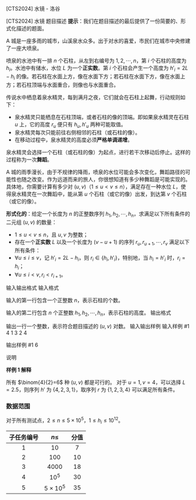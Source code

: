 



[CTS2024] 水镜 - 洛谷














[CTS2024] 水镜
题目描述
**提示**：我们在题目描述的最后提供了一份简要的、形式化描述的题面。

A 城是一座多雨的城市，山溪泉水众多。出于对水的喜爱，市民们在城市中央修建了一座大喷泉。

喷泉的水池中有一排 $n$ 个石柱，从左到右编号为 $1, 2, \cdots , n$，第 $i$ 个石柱的高度为 $h_i$。水池中有储水，水位 $L$ 为一个**正实数**。第 $i$ 个石柱会产生一个高度为 $h'_i = 2L - h_i$ 的像。若石柱在水面上方，像在水面下方；若石柱在水面下方，像在水面上方；若石柱顶端与水面重合，则像也与水面重合。

传说水中栖息着泉水精灵，每到满月之夜，它们就会在石柱上起舞，行动规则如下：

- 泉水精灵只能栖息在石柱顶端，或者石柱的像的顶端。即如果泉水精灵在石柱 $u$ 上，它的高度 $r_u$ 便只有 $h_u, h'_u$ 两种可能取值。
- 泉水精灵每次只能前往右侧相邻的石柱（或石柱的像）。
- 在移动过程中，泉水精灵的高度必须**严格单调递增**。

泉水精灵会选择一个石柱（或石柱的像）为起点，进行若干次移动后停止。这样的过程称为一次**舞蹈**。

A 城的雨季漫长，由于不规律的降雨，喷泉的水位可能会多次变化，舞蹈路径的可能性也随之改变。作为远道而来的旅人，你很想知道有多少种舞蹈是可能实现的。具体地，你需要计算有多少对 $(u, v)$（$1 ≤ u < v ≤ n$），满足存在一种水位 $L$，使得泉水精灵在一次舞蹈中，能从第 $u$ 个石柱（或它的像）出发，到达第 $v$ 个石柱（或它的像）。

**形式化的**：给定一个长度为 $n$ 的正整数序列 $h_1, h_2,\cdots , h_n$，求满足以下所有条件的
二元组 $(u, v)$ 的数量：
- $1 \le u < v \le n$，且 $u, v$ 为整数；
- 存在一个**正实数** $L$ 以及一个长度为 $(v - u + 1)$ 的序列 $r_u, r_{u+1},\cdots , r_v$ 满足以下
所有条件：
- $\forall u \le i \le v$，记 $h'_i = 2L - h_i$，则 $r_i \in \{h_i,h'_i\}$，特别地，当 $h_i = h'_i$ 时，$r_i = h_i$；
- $\forall u \le i < v, r_i < r_{i+1}$。

输入输出格式
输入格式

输入的第一行包含一个正整数 $n$，表示石柱的个数。

输入的第二行包含 $n$ 个正整数 $h_1, h_2, \cdots , h_n$，表示石柱的高度。
输出格式

输出一行一个整数，表示符合题目描述的 $(u, v)$ 对数。
输入输出样例
输入样例 #1
4
1 3 2 4

输出样例 #1
6

说明

**样例 1 解释**

所有 $\binom{4}{2}=6$ 种 $(u, v)$ 都是可行的。
对于 $u = 1, v = 4$，可以选择 $L = 2.5$，则序列 $h'$
 为 $\{4, 2, 3, 1\}$，取序列 $r$ 为 $\{1, 2, 3, 4\}$
可以满足所有条件。

### 数据范围

对于所有测试点，$2\leq n\leq 5\times 10 ^ 5$，$1\leq h_i\leq 10 ^ {12}$。

| 子任务编号 | $n\leq$ | 分值 |
| :----------: | :----------: | :----------: |
| $1$ | $10$ | $7$ |
| $2$ | $100$ | $10$ |
| $3$ | $4000$ | $18$ |
| $4$ | $10 ^ 5$ | $30$ |
| $5$ | $5\times 10^ 5$ | $35$ |








